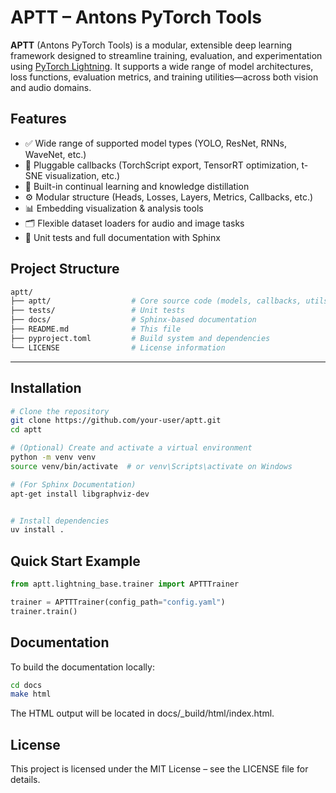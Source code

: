 # APTT – Antons PyTorch Tools

**APTT** (Antons PyTorch Tools) is a modular, extensible deep learning framework designed to streamline training, 
evaluation, and experimentation using [PyTorch Lightning](https://www.pytorchlightning.ai/). It supports a wide range of model architectures, 
loss functions, evaluation metrics, and training utilities—across both vision and audio domains.

## Features

- ✅ Wide range of supported model types (YOLO, ResNet, RNNs, WaveNet, etc.)
- 🧩 Pluggable callbacks (TorchScript export, TensorRT optimization, t-SNE visualization, etc.)
- 🧠 Built-in continual learning and knowledge distillation
- ⚙️ Modular structure (Heads, Losses, Layers, Metrics, Callbacks, etc.)
- 📊 Embedding visualization & analysis tools
- 🗂️ Flexible dataset loaders for audio and image tasks
- 🧪 Unit tests and full documentation with Sphinx

## Project Structure

```bash
aptt/
├── aptt/                  # Core source code (models, callbacks, utils, etc.)
├── tests/                 # Unit tests
├── docs/                  # Sphinx-based documentation
├── README.md              # This file
├── pyproject.toml         # Build system and dependencies
└── LICENSE                # License information
```

---

## Installation
```bash
# Clone the repository
git clone https://github.com/your-user/aptt.git
cd aptt

# (Optional) Create and activate a virtual environment
python -m venv venv
source venv/bin/activate  # or venv\Scripts\activate on Windows

# (For Sphinx Documentation)
apt-get install libgraphviz-dev


# Install dependencies
uv install .
```

## Quick Start Example
```python
from aptt.lightning_base.trainer import APTTTrainer

trainer = APTTTrainer(config_path="config.yaml")
trainer.train()
```

## Documentation
To build the documentation locally:

```bash
cd docs
make html
```

The HTML output will be located in docs/_build/html/index.html.

## License
This project is licensed under the MIT License – see the LICENSE file for details.
